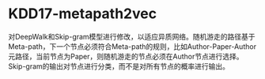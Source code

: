 # KDD17-metapath2vec
对DeepWalk和Skip-gram模型进行修改，以适应异质网络。随机游走的路径基于Meta-path，下一个节点必须符合Meta-path的规则，比如Author-Paper-Author元路径，当前节点为Paper，则随机游走的节点必须在Author节点进行选择。Skip-gram的输出对节点进行分类，而不是对所有节点的概率进行输出。